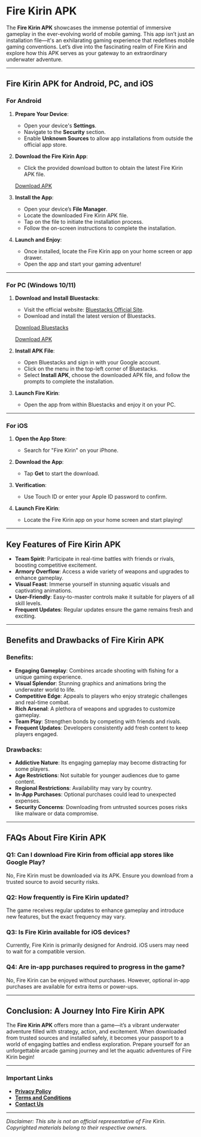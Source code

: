 # Fire Kirin APK

The **Fire Kirin APK** showcases the immense potential of immersive gameplay in the ever-evolving world of mobile gaming. This app isn’t just an installation file—it's an exhilarating gaming experience that redefines mobile gaming conventions. Let’s dive into the fascinating realm of Fire Kirin and explore how this APK serves as your gateway to an extraordinary underwater adventure.

---

## Fire Kirin APK for Android, PC, and iOS

### For Android
1. **Prepare Your Device**:
   - Open your device's **Settings**.
   - Navigate to the **Security** section.
   - Enable **Unknown Sources** to allow app installations from outside the official app store.

2. **Download the Fire Kirin App**:
   - Click the provided download button to obtain the latest Fire Kirin APK file.

   [Download APK](#)

3. **Install the App**:
   - Open your device’s **File Manager**.
   - Locate the downloaded Fire Kirin APK file.
   - Tap on the file to initiate the installation process.
   - Follow the on-screen instructions to complete the installation.

4. **Launch and Enjoy**:
   - Once installed, locate the Fire Kirin app on your home screen or app drawer.
   - Open the app and start your gaming adventure!

---

### For PC (Windows 10/11)
1. **Download and Install Bluestacks**:
   - Visit the official website: [Bluestacks Official Site](https://www.bluestacks.com/).
   - Download and install the latest version of Bluestacks.

   [Download Bluestacks](#)

   [Download APK](#)

2. **Install APK File**:
   - Open Bluestacks and sign in with your Google account.
   - Click on the menu in the top-left corner of Bluestacks.
   - Select **Install APK**, choose the downloaded APK file, and follow the prompts to complete the installation.

3. **Launch Fire Kirin**:
   - Open the app from within Bluestacks and enjoy it on your PC.

---

### For iOS
1. **Open the App Store**:
   - Search for "Fire Kirin" on your iPhone.

2. **Download the App**:
   - Tap **Get** to start the download.

3. **Verification**:
   - Use Touch ID or enter your Apple ID password to confirm.

4. **Launch Fire Kirin**:
   - Locate the Fire Kirin app on your home screen and start playing!

---

## Key Features of Fire Kirin APK

- **Team Spirit**: Participate in real-time battles with friends or rivals, boosting competitive excitement.
- **Armory Overflow**: Access a wide variety of weapons and upgrades to enhance gameplay.
- **Visual Feast**: Immerse yourself in stunning aquatic visuals and captivating animations.
- **User-Friendly**: Easy-to-master controls make it suitable for players of all skill levels.
- **Frequent Updates**: Regular updates ensure the game remains fresh and exciting.

---

## Benefits and Drawbacks of Fire Kirin APK

### **Benefits**:
- **Engaging Gameplay**: Combines arcade shooting with fishing for a unique gaming experience.
- **Visual Splendor**: Stunning graphics and animations bring the underwater world to life.
- **Competitive Edge**: Appeals to players who enjoy strategic challenges and real-time combat.
- **Rich Arsenal**: A plethora of weapons and upgrades to customize gameplay.
- **Team Play**: Strengthen bonds by competing with friends and rivals.
- **Frequent Updates**: Developers consistently add fresh content to keep players engaged.

### **Drawbacks**:
- **Addictive Nature**: Its engaging gameplay may become distracting for some players.
- **Age Restrictions**: Not suitable for younger audiences due to game content.
- **Regional Restrictions**: Availability may vary by country.
- **In-App Purchases**: Optional purchases could lead to unexpected expenses.
- **Security Concerns**: Downloading from untrusted sources poses risks like malware or data compromise.

---

## FAQs About Fire Kirin APK

### **Q1: Can I download Fire Kirin from official app stores like Google Play?**
No, Fire Kirin must be downloaded via its APK. Ensure you download from a trusted source to avoid security risks.

### **Q2: How frequently is Fire Kirin updated?**
The game receives regular updates to enhance gameplay and introduce new features, but the exact frequency may vary.

### **Q3: Is Fire Kirin available for iOS devices?**
Currently, Fire Kirin is primarily designed for Android. iOS users may need to wait for a compatible version.

### **Q4: Are in-app purchases required to progress in the game?**
No, Fire Kirin can be enjoyed without purchases. However, optional in-app purchases are available for extra items or power-ups.

---

## Conclusion: A Journey Into Fire Kirin APK

The **Fire Kirin APK** offers more than a game—it’s a vibrant underwater adventure filled with strategy, action, and excitement. When downloaded from trusted sources and installed safely, it becomes your passport to a world of engaging battles and endless exploration. Prepare yourself for an unforgettable arcade gaming journey and let the aquatic adventures of Fire Kirin begin!

---

### Important Links
- **[Privacy Policy](#)**
- **[Terms and Conditions](#)**
- **[Contact Us](#)**

---

*Disclaimer: This site is not an official representative of Fire Kirin. Copyrighted materials belong to their respective owners.*
